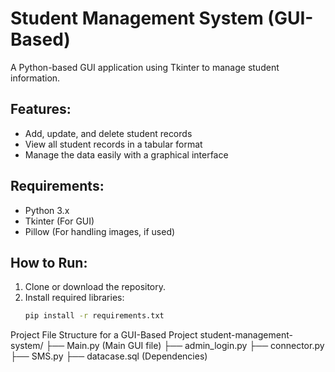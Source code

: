 # Student Management System (GUI-Based)
A Python-based GUI application using Tkinter to manage student information.

## Features:
- Add, update, and delete student records
- View all student records in a tabular format
- Manage the data easily with a graphical interface

## Requirements:
- Python 3.x
- Tkinter (For GUI)
- Pillow (For handling images, if used)

## How to Run:
1. Clone or download the repository.
2. Install required libraries:
   ```bash
   pip install -r requirements.txt

Project File Structure for a GUI-Based Project
student-management-system/
    ├── Main.py  (Main GUI file)
    ├── admin_login.py
    ├── connector.py
    ├── SMS.py
    ├── datacase.sql                (Dependencies)
    
